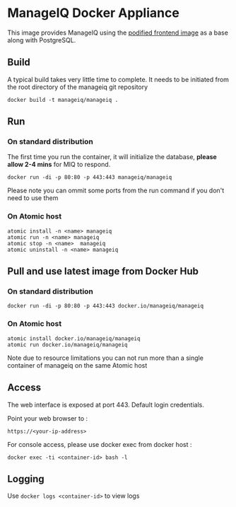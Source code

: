 # ManageIQ Docker Appliance

This image provides ManageIQ using the [podified frontend image](https://github.com/ManageIQ/manageiq-pods/tree/hammer/images/miq-app-frontend) as a base along with PostgreSQL.

## Build

A typical build takes very little time to complete.
It needs to be initiated from the root directory of the manageiq git repository

```
docker build -t manageiq/manageiq .
```

## Run

### On standard distribution

The first time you run the container, it will initialize the database, **please allow 2-4 mins** for MIQ to respond.

```
docker run -di -p 80:80 -p 443:443 manageiq/manageiq
```
Please note you can ommit some ports from the run command if you don't need to use them

### On Atomic host

```
atomic install -n <name> manageiq
atomic run -n <name> manageiq
atomic stop -n <name>  manageiq
atomic uninstall -n <name> manageiq
```

## Pull and use latest image from Docker Hub

### On standard distribution
```
docker run -di -p 80:80 -p 443:443 docker.io/manageiq/manageiq
```

### On Atomic host

```
atomic install docker.io/manageiq/manageiq
atomic run docker.io/manageiq/manageiq
```
Note due to resource limitations you can not run more than a single container of manageiq on the same Atomic host

## Access
The web interface is exposed at port 443. Default login credentials.

Point your web browser to :

```
https://<your-ip-address>
```

For console access, please use docker exec from docker host :
```
docker exec -ti <container-id> bash -l
```

## Logging

Use `docker logs <container-id>` to view logs
